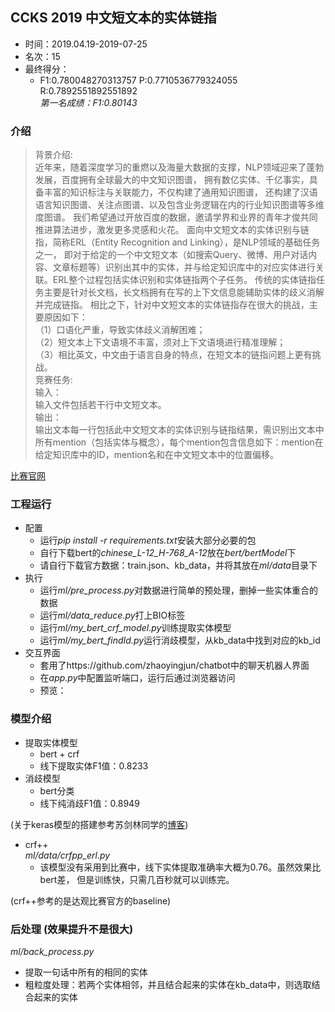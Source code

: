 ## CCKS 2019 中文短文本的实体链指
* 时间：2019.04.19-2019-07-25
* 名次：15
* 最终得分：
    * F1:0.780048270313757 P:0.7710536779324055 R:0.7892551892551892  
    *第一名成绩：F1:0.80143* 


### 介绍
> 背景介绍:  
近年来，随着深度学习的重燃以及海量大数据的支撑，NLP领域迎来了蓬勃发展，百度拥有全球最大的中文知识图谱，
拥有数亿实体、千亿事实，具备丰富的知识标注与关联能力，不仅构建了通用知识图谱，
还构建了汉语语言知识图谱、关注点图谱、以及包含业务逻辑在内的行业知识图谱等多维度图谱。
我们希望通过开放百度的数据，邀请学界和业界的青年才俊共同推进算法进步，激发更多灵感和火花。
面向中文短文本的实体识别与链指，简称ERL（Entity Recognition and Linking），是NLP领域的基础任务之一，
即对于给定的一个中文短文本（如搜索Query、微博、用户对话内容、文章标题等）识别出其中的实体，并与给定知识库中的对应实体进行关联。ERL整个过程包括实体识别和实体链指两个子任务。 
传统的实体链指任务主要是针对长文档，长文档拥有在写的上下文信息能辅助实体的歧义消解并完成链指。
相比之下，针对中文短文本的实体链指存在很大的挑战，主要原因如下：  
（1）口语化严重，导致实体歧义消解困难；   
（2）短文本上下文语境不丰富，须对上下文语境进行精准理解；  
（3）相比英文，中文由于语言自身的特点，在短文本的链指问题上更有挑战。  
竞赛任务:  
输入：  
输入文件包括若干行中文短文本。  
输出：  
输出文本每一行包括此中文短文本的实体识别与链指结果，需识别出文本中所有mention（包括实体与概念），每个mention包含信息如下：mention在给定知识库中的ID，mention名和在中文短文本中的位置偏移。

[比赛官网](https://biendata.com/competition/ccks_2019_el/)

### 工程运行
* 配置
    * 运行*pip install -r requirements.txt*安装大部分必要的包
    * 自行下载bert的*chinese_L-12_H-768_A-12*放在*bert/bertModel*下
    * 请自行下载官方数据：train.json、kb_data，并将其放在*ml/data*目录下
* 执行
    * 运行*ml/pre_process.py*对数据进行简单的预处理，删掉一些实体重合的数据
    * 运行*ml/data_reduce.py*打上BIO标签
    * 运行*ml/my_bert_crf_model.py*训练提取实体模型
    * 运行*ml/my_bert_findId.py*运行消歧模型，从kb_data中找到对应的kb_id
* 交互界面
    * 套用了https://github.com/zhaoyingjun/chatbot中的聊天机器人界面
    * 在*app.py*中配置监听端口，运行后通过浏览器访问
    * 预览：
    
### 模型介绍
* 提取实体模型
    * bert + crf 
    * 线下提取实体F1值：0.8233
* 消歧模型
    * bert分类  
    * 线下纯消歧F1值：0.8949
   
(关于keras模型的搭建参考苏剑林同学的[博客](https://spaces.ac.cn/))
* crf++  
*ml/data/crfpp_erl.py*
    * 该模型没有采用到比赛中，线下实体提取准确率大概为0.76。虽然效果比bert差，
    但是训练快，只需几百秒就可以训练完。  
    
(crf++参考的是达观比赛官方的baseline)

### 后处理 (效果提升不是很大)
*ml/back_process.py*
* 提取一句话中所有的相同的实体
* 粗粒度处理：若两个实体相邻，并且结合起来的实体在kb_data中，则选取结合起来的实体
    
    




